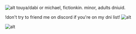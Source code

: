![alt](https://wilardo.crd.co/assets/images/gallery18/2db40534_original.gif?v=770dec35) touya/dabi or michael, fictionkin. minor, adults dniuid.

!don't try to friend me on discord if you're on my dni list! ![alt](https://wilardo.crd.co/assets/images/gallery04/463254ad_original.gif?v=770dec35)

![alt](https://static.wikia.nocookie.net/bokunoheroacademia/images/0/0f/Toya_loses_control_of_his_Quirk_%28Anime%29.gif/revision/latest?cb=20241113021003)
<!---
touyaoi/touyaoi is a ✨ special ✨ repository because its `README.md` (this file) appears on your GitHub profile.
You can click the Preview link to take a look at your changes.
--->
